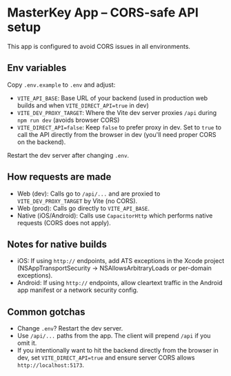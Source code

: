 # MasterKey App – CORS-safe API setup

This app is configured to avoid CORS issues in all environments.

## Env variables

Copy `.env.example` to `.env` and adjust:

- `VITE_API_BASE`: Base URL of your backend (used in production web builds and when `VITE_DIRECT_API=true` in dev)
- `VITE_DEV_PROXY_TARGET`: Where the Vite dev server proxies `/api` during `npm run dev` (avoids browser CORS)
- `VITE_DIRECT_API=false`: Keep `false` to prefer proxy in dev. Set to `true` to call the API directly from the browser in dev (you'll need proper CORS on the backend).

Restart the dev server after changing `.env`.

## How requests are made

- Web (dev): Calls go to `/api/...` and are proxied to `VITE_DEV_PROXY_TARGET` by Vite (no CORS).
- Web (prod): Calls go directly to `VITE_API_BASE`.
- Native (iOS/Android): Calls use `CapacitorHttp` which performs native requests (CORS does not apply).

## Notes for native builds

- iOS: If using `http://` endpoints, add ATS exceptions in the Xcode project (NSAppTransportSecurity → NSAllowsArbitraryLoads or per-domain exceptions).
- Android: If using `http://` endpoints, allow cleartext traffic in the Android app manifest or a network security config.

## Common gotchas

- Change `.env`? Restart the dev server.
- Use `/api/...` paths from the app. The client will prepend `/api` if you omit it.
- If you intentionally want to hit the backend directly from the browser in dev, set `VITE_DIRECT_API=true` and ensure server CORS allows `http://localhost:5173`.
